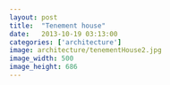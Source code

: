 ```yaml
---
layout: post
title:  "Tenement house"
date:   2013-10-19 03:13:00
categories: ['architecture']
image: architecture/tenementHouse2.jpg
image_width: 500
image_height: 686
---
```


